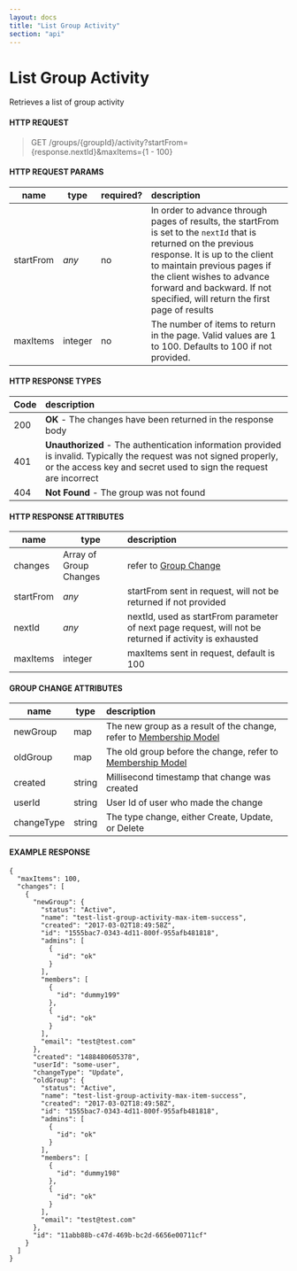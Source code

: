 ```yaml
---
layout: docs
title: "List Group Activity"
section: "api"
---
```


# List Group Activity

Retrieves a list of group activity

#### HTTP REQUEST

> GET /groups/{groupId}/activity?startFrom={response.nextId}&maxItems={1 - 100}

#### HTTP REQUEST PARAMS

name          | type          | required?   | description |
 ------------ | ------------- | ----------- | :---------- |
startFrom     | *any*         | no          | In order to advance through pages of results, the startFrom is set to the `nextId` that is returned on the previous response.  It is up to the client to maintain previous pages if the client wishes to advance forward and backward.   If not specified, will return the first page of results |
maxItems      | integer       | no          | The number of items to return in the page.  Valid values are 1 to 100. Defaults to 100 if not provided. |

#### HTTP RESPONSE TYPES

Code          | description |
 ------------ | :---------- |
200           | **OK** - The changes have been returned in the response body|
401           | **Unauthorized** - The authentication information provided is invalid.  Typically the request was not signed properly, or the access key and secret used to sign the request are incorrect |
404           | **Not Found** - The group was not found |

#### HTTP RESPONSE ATTRIBUTES

name          | type          | description |
 ------------ | ------------- | :---------- |
changes        | Array of Group Changes | refer to [Group Change](#group-change) |
startFrom     | *any*         | startFrom sent in request, will not be returned if not provided |
nextId        | *any*         | nextId, used as startFrom parameter of next page request, will not be returned if activity is exhausted |
maxItems      | integer       | maxItems sent in request, default is 100 |

#### GROUP CHANGE ATTRIBUTES <a id="group-change"></a>

name          | type          | description |
 ------------ | ------------- | :---------- |
newGroup      | map           | The new group as a result of the change, refer to [Membership Model]("/api/membership-model") |
oldGroup      | map           | The old group before the change, refer to [Membership Model]("/api/membership-model") |
created       | string        | Millisecond timestamp that change was created
userId        | string        | User Id of user who made the change |
changeType    | string        | The type change, either Create, Update, or Delete |

#### EXAMPLE RESPONSE

```
{
  "maxItems": 100,
  "changes": [
    {
      "newGroup": {
        "status": "Active",
        "name": "test-list-group-activity-max-item-success",
        "created": "2017-03-02T18:49:58Z",
        "id": "1555bac7-0343-4d11-800f-955afb481818",
        "admins": [
          {
            "id": "ok"
          }
        ],
        "members": [
          {
            "id": "dummy199"
          },
          {
            "id": "ok"
          }
        ],
        "email": "test@test.com"
      },
      "created": "1488480605378",
      "userId": "some-user",
      "changeType": "Update",
      "oldGroup": {
        "status": "Active",
        "name": "test-list-group-activity-max-item-success",
        "created": "2017-03-02T18:49:58Z",
        "id": "1555bac7-0343-4d11-800f-955afb481818",
        "admins": [
          {
            "id": "ok"
          }
        ],
        "members": [
          {
            "id": "dummy198"
          },
          {
            "id": "ok"
          }
        ],
        "email": "test@test.com"
      },
      "id": "11abb88b-c47d-469b-bc2d-6656e00711cf"
    }
  ]
}
```
